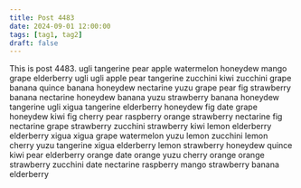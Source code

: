 ```yaml
---
title: Post 4483
date: 2024-09-01 12:00:00
tags: [tag1, tag2]
draft: false
---
```

This is post 4483.
ugli
tangerine
pear
apple
watermelon
honeydew
mango
grape
elderberry
ugli
ugli
apple
pear
tangerine
zucchini
kiwi
zucchini
grape
banana
quince
banana
honeydew
nectarine
yuzu
grape
pear
fig
strawberry
banana
nectarine
honeydew
banana
yuzu
strawberry
banana
honeydew
tangerine
ugli
xigua
tangerine
elderberry
honeydew
fig
date
grape
honeydew
kiwi
fig
cherry
pear
raspberry
orange
strawberry
nectarine
fig
nectarine
grape
strawberry
zucchini
strawberry
kiwi
lemon
elderberry
elderberry
xigua
xigua
grape
watermelon
yuzu
lemon
zucchini
lemon
cherry
yuzu
tangerine
xigua
elderberry
lemon
strawberry
honeydew
quince
kiwi
pear
elderberry
orange
date
orange
yuzu
cherry
orange
orange
strawberry
zucchini
date
nectarine
raspberry
mango
strawberry
banana
elderberry
